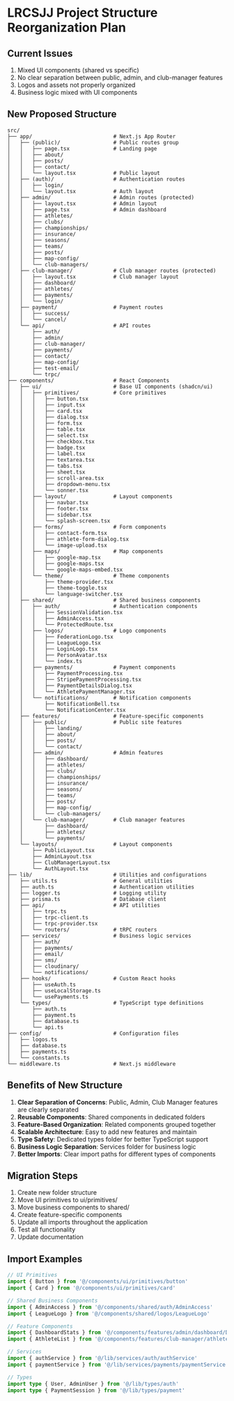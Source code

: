 # LRCSJJ Project Structure Reorganization Plan

## Current Issues
1. Mixed UI components (shared vs specific)
2. No clear separation between public, admin, and club-manager features
3. Logos and assets not properly organized
4. Business logic mixed with UI components

## New Proposed Structure

```
src/
├── app/                          # Next.js App Router
│   ├── (public)/                 # Public routes group
│   │   ├── page.tsx              # Landing page
│   │   ├── about/
│   │   ├── posts/
│   │   ├── contact/
│   │   └── layout.tsx            # Public layout
│   ├── (auth)/                   # Authentication routes
│   │   ├── login/
│   │   └── layout.tsx            # Auth layout
│   ├── admin/                    # Admin routes (protected)
│   │   ├── layout.tsx            # Admin layout
│   │   ├── page.tsx              # Admin dashboard
│   │   ├── athletes/
│   │   ├── clubs/
│   │   ├── championships/
│   │   ├── insurance/
│   │   ├── seasons/
│   │   ├── teams/
│   │   ├── posts/
│   │   ├── map-config/
│   │   └── club-managers/
│   ├── club-manager/             # Club manager routes (protected)
│   │   ├── layout.tsx            # Club manager layout
│   │   ├── dashboard/
│   │   ├── athletes/
│   │   ├── payments/
│   │   └── login/
│   ├── payment/                  # Payment routes
│   │   ├── success/
│   │   └── cancel/
│   └── api/                      # API routes
│       ├── auth/
│       ├── admin/
│       ├── club-manager/
│       ├── payments/
│       ├── contact/
│       ├── map-config/
│       ├── test-email/
│       └── trpc/
├── components/                   # React Components
│   ├── ui/                       # Base UI components (shadcn/ui)
│   │   ├── primitives/           # Core primitives
│   │   │   ├── button.tsx
│   │   │   ├── input.tsx
│   │   │   ├── card.tsx
│   │   │   ├── dialog.tsx
│   │   │   ├── form.tsx
│   │   │   ├── table.tsx
│   │   │   ├── select.tsx
│   │   │   ├── checkbox.tsx
│   │   │   ├── badge.tsx
│   │   │   ├── label.tsx
│   │   │   ├── textarea.tsx
│   │   │   ├── tabs.tsx
│   │   │   ├── sheet.tsx
│   │   │   ├── scroll-area.tsx
│   │   │   ├── dropdown-menu.tsx
│   │   │   └── sonner.tsx
│   │   ├── layout/               # Layout components
│   │   │   ├── navbar.tsx
│   │   │   ├── footer.tsx
│   │   │   ├── sidebar.tsx
│   │   │   └── splash-screen.tsx
│   │   ├── forms/                # Form components
│   │   │   ├── contact-form.tsx
│   │   │   ├── athlete-form-dialog.tsx
│   │   │   └── image-upload.tsx
│   │   ├── maps/                 # Map components
│   │   │   ├── google-map.tsx
│   │   │   ├── google-maps.tsx
│   │   │   └── google-maps-embed.tsx
│   │   └── theme/                # Theme components
│   │       ├── theme-provider.tsx
│   │       ├── theme-toggle.tsx
│   │       └── language-switcher.tsx
│   ├── shared/                   # Shared business components
│   │   ├── auth/                 # Authentication components
│   │   │   ├── SessionValidation.tsx
│   │   │   ├── AdminAccess.tsx
│   │   │   └── ProtectedRoute.tsx
│   │   ├── logos/                # Logo components
│   │   │   ├── FederationLogo.tsx
│   │   │   ├── LeagueLogo.tsx
│   │   │   ├── LoginLogo.tsx
│   │   │   ├── PersonAvatar.tsx
│   │   │   └── index.ts
│   │   ├── payments/             # Payment components
│   │   │   ├── PaymentProcessing.tsx
│   │   │   ├── StripePaymentProcessing.tsx
│   │   │   ├── PaymentDetailsDialog.tsx
│   │   │   └── AthletePaymentManager.tsx
│   │   └── notifications/        # Notification components
│   │       ├── NotificationBell.tsx
│   │       └── NotificationCenter.tsx
│   ├── features/                 # Feature-specific components
│   │   ├── public/               # Public site features
│   │   │   ├── landing/
│   │   │   ├── about/
│   │   │   ├── posts/
│   │   │   └── contact/
│   │   ├── admin/                # Admin features
│   │   │   ├── dashboard/
│   │   │   ├── athletes/
│   │   │   ├── clubs/
│   │   │   ├── championships/
│   │   │   ├── insurance/
│   │   │   ├── seasons/
│   │   │   ├── teams/
│   │   │   ├── posts/
│   │   │   ├── map-config/
│   │   │   └── club-managers/
│   │   └── club-manager/         # Club manager features
│   │       ├── dashboard/
│   │       ├── athletes/
│   │       └── payments/
│   └── layouts/                  # Layout components
│       ├── PublicLayout.tsx
│       ├── AdminLayout.tsx
│       ├── ClubManagerLayout.tsx
│       └── AuthLayout.tsx
├── lib/                          # Utilities and configurations
│   ├── utils.ts                  # General utilities
│   ├── auth.ts                   # Authentication utilities
│   ├── logger.ts                 # Logging utility
│   ├── prisma.ts                 # Database client
│   ├── api/                      # API utilities
│   │   ├── trpc.ts
│   │   ├── trpc-client.ts
│   │   ├── trpc-provider.tsx
│   │   └── routers/              # tRPC routers
│   ├── services/                 # Business logic services
│   │   ├── auth/
│   │   ├── payments/
│   │   ├── email/
│   │   ├── sms/
│   │   ├── cloudinary/
│   │   └── notifications/
│   ├── hooks/                    # Custom React hooks
│   │   ├── useAuth.ts
│   │   ├── useLocalStorage.ts
│   │   └── usePayments.ts
│   └── types/                    # TypeScript type definitions
│       ├── auth.ts
│       ├── payment.ts
│       ├── database.ts
│       └── api.ts
├── config/                       # Configuration files
│   ├── logos.ts
│   ├── database.ts
│   ├── payments.ts
│   └── constants.ts
└── middleware.ts                 # Next.js middleware
```

## Benefits of New Structure

1. **Clear Separation of Concerns**: Public, Admin, Club Manager features are clearly separated
2. **Reusable Components**: Shared components in dedicated folders
3. **Feature-Based Organization**: Related components grouped together
4. **Scalable Architecture**: Easy to add new features and maintain
5. **Type Safety**: Dedicated types folder for better TypeScript support
6. **Business Logic Separation**: Services folder for business logic
7. **Better Imports**: Clear import paths for different types of components

## Migration Steps

1. Create new folder structure
2. Move UI primitives to ui/primitives/
3. Move business components to shared/
4. Create feature-specific components
5. Update all imports throughout the application
6. Test all functionality
7. Update documentation

## Import Examples

```typescript
// UI Primitives
import { Button } from '@/components/ui/primitives/button'
import { Card } from '@/components/ui/primitives/card'

// Shared Business Components
import { AdminAccess } from '@/components/shared/auth/AdminAccess'
import { LeagueLogo } from '@/components/shared/logos/LeagueLogo'

// Feature Components
import { DashboardStats } from '@/components/features/admin/dashboard/DashboardStats'
import { AthleteList } from '@/components/features/club-manager/athletes/AthleteList'

// Services
import { authService } from '@/lib/services/auth/authService'
import { paymentService } from '@/lib/services/payments/paymentService'

// Types
import type { User, AdminUser } from '@/lib/types/auth'
import type { PaymentSession } from '@/lib/types/payment'
```
